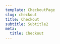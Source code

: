 ```yaml
---
template: CheckoutPage
slug: checkout
title: Checkout
subtitle: Subtitle2
meta:
  title: Checkout
---
```



